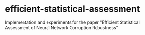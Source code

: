 # efficient-statistical-assessment
Implementation and experiments for the paper "Efficient Statistical Assessment of Neural Network Corruption Robustness"
